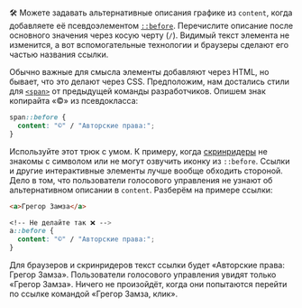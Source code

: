 🛠 Можете задавать альтернативные описания графике из `content`, когда добавляете её псевдоэлементом [`::before`](/css/before/). Перечислите описание после основного значения через косую черту (`/`). Видимый текст элемента не изменится, а вот вспомогательные технологии и браузеры сделают его частью названия ссылки.

Обычно важные для смысла элементы добавляют через HTML, но бывает, что это делают через CSS. Предположим, нам достались стили для [`<span>`](/html/span/) от предыдущей команды разработчиков. Опишем знак копирайта «©» из псевдокласса:

```css
span::before {
  content: "©" / "Авторские права:";
}
```

Используйте этот трюк с умом. К примеру, когда [скринридеры](/a11y/screenreaders/) не знакомы с символом или не могут озвучить иконку из `::before`. Ссылки и другие интерактивные элементы лучше вообще обходить стороной. Дело в том, что пользователи голосового управления не узнают об альтернативном описании в `content`. Разберём на примере ссылки:

```html
<a>Грегор Замза</a>
```

```css
<!-- Не делайте так ❌ -->
a::before {
  content: "©" / "Авторские права:";
}
```

Для браузеров и скринридеров текст ссылки будет «Авторские права: Грегор Замза». Пользователи голосового управления увидят только «Грегор Замза». Ничего не произойдёт, когда они попытаются перейти по ссылке командой «Грегор Замза, клик».

